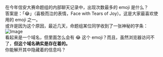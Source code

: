 在今年信安大赛命题组的内部聊天记录中，出现次数最多的 emoji 是什么？<br>
答案是：「😂」（喜极而泣的表情，Face with Tears of Joy）。这是大家最喜欢使用的 emoji 之一。<br>
或许是因为这个原因，最近几天，命题组某位同学收到了一张神秘的字条：<br>
![Image](https://raw.githubusercontent.com/lepPwn/CTF-Games/master/%E4%B8%AD%E5%9B%BD%E7%A7%91%E5%AD%A6%E6%8A%80%E6%9C%AF%E5%A4%A7%E5%AD%A6%E7%AC%AC%E5%85%AD%E5%B1%8A%E4%BF%A1%E6%81%AF%E5%AE%89%E5%85%A8%E5%A4%A7%E8%B5%9B/Images/general--Happy%20LUG-1.png)<br>
看起来是一个域名，但里面怎么会有 😂 这个 emoji？而且，虽然浏览器访问不了，**但这个域名确实是存在着的。**<br>
你能解开其中隐藏着的信息吗？